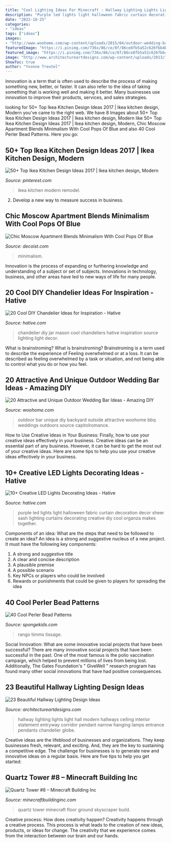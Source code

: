 ```yaml
---
title: "Cool Lighting Ideas For Minecraft : Hallway Lighting Lights Light Hall Modern Hallways Ceiling Interior Statement Entryway Corridor Pendant Narrow Hanging Lamps Entrance Pendants Chandelier Globe"
description: "Purple led lights light halloween fabric curtain decoration decor sheer sash lighting curtains decorating creative diy cool organza makes together"
date: "2022-10-25"
categories:
- "ideas"
tags: ["ideas"]
images:
- "http://www.woohome.com/wp-content/uploads/2015/04/outdoor-wedding-bar-woohome-4.jpg"
featuredImage: "https://i.pinimg.com/736x/86/ce/8f/86ce8fb5a52c626fbb4b657cbfd1800d.jpg"
featured_image: "https://i.pinimg.com/736x/86/ce/8f/86ce8fb5a52c626fbb4b657cbfd1800d.jpg"
image: "http://www.architectureartdesigns.com/wp-content/uploads/2013/12/2156.jpg"
ShowToc: true
author: "Yvonne Treutel"
---
```



Innovation is a term that is often used to describe the process of making something new, better, or faster. It can also refer to the idea of taking something that is working well and making it better. Many businesses use innovation to improve their products, services, and sales strategies.

	

		
looking for 50+ Top Ikea Kitchen Design Ideas 2017 | Ikea kitchen design, Modern you've came to the right web. We have 8 Images about 50+ Top Ikea Kitchen Design Ideas 2017 | Ikea kitchen design, Modern like 50+ Top Ikea Kitchen Design Ideas 2017 | Ikea kitchen design, Modern, Chic Moscow Apartment Blends Minimalism With Cool Pops Of Blue and also 40 Cool Perler Bead Patterns. Here you go:
		
    
## 50+ Top Ikea Kitchen Design Ideas 2017 | Ikea Kitchen Design, Modern

<img loading=lazy src="https://i.pinimg.com/736x/86/ce/8f/86ce8fb5a52c626fbb4b657cbfd1800d.jpg" onerror="this.onerror=null;this.src='https://tse2.mm.bing.net/th?id=OIP.8FG99489afACxz29Sgy1SQHaJ3&amp;pid=15.1';" alt="50+ Top Ikea Kitchen Design Ideas 2017 | Ikea kitchen design, Modern">

_Source: pinterest.com_

>ikea kitchen modern remodel. 

	

2. Develop a new way to measure success in business.

    
## Chic Moscow Apartment Blends Minimalism With Cool Pops Of Blue

<img loading=lazy src="https://cdn.decoist.com/wp-content/uploads/2013/10/Recessed-lighting-in-the-corridor.jpg" onerror="this.onerror=null;this.src='https://tse2.mm.bing.net/th?id=OIP.hFV5upyIfpfDPn8Pkk9rXgHaLH&amp;pid=15.1';" alt="Chic Moscow Apartment Blends Minimalism With Cool Pops Of Blue">

_Source: decoist.com_

>minimalism. 

	

Innovation is the process of expanding or furthering knowledge and understanding of a subject or set of subjects. Innovations in technology, business, and other areas have led to new ways of life for many people.

    
## 20 Cool DIY Chandelier Ideas For Inspiration - Hative

<img loading=lazy src="https://hative.com/wp-content/uploads/2014/08/diy-chandelier-ideas/4-mason-jar-chandelier.jpg" onerror="this.onerror=null;this.src='https://tse1.mm.bing.net/th?id=OIP.q6XjQ5qLIv2bxT-WYL1i4gHaK7&amp;pid=15.1';" alt="20 Cool DIY Chandelier Ideas for Inspiration - Hative">

_Source: hative.com_

>chandelier diy jar mason cool chandeliers hative inspiration source lighting light decor. 

	

What is brainstroming?
What is brainstroming? Brainstroming is a term used to describe the experience of Feeling overwhelmed or at a loss. It can be described as feeling overwhelmed by a task or situation, and not being able to control what you do or how you feel.

    
## 20 Attractive And Unique Outdoor Wedding Bar Ideas - Amazing DIY

<img loading=lazy src="http://www.woohome.com/wp-content/uploads/2015/04/outdoor-wedding-bar-woohome-4.jpg" onerror="this.onerror=null;this.src='https://tse3.mm.bing.net/th?id=OIP.Y-voiVdaJrhncY_b6UrlAgHaLH&amp;pid=15.1';" alt="20 Attractive and Unique Outdoor Wedding Bar Ideas - Amazing DIY">

_Source: woohome.com_

>outdoor bar unique diy backyard outside attractive woohome bbq weddings outdoors source capitolromance. 

	

How to Use Creative Ideas in Your Business: Finally, how to use your creative ideas effectively in your business.
Creative ideas can be an essential part of any business. However, it can be hard to get the most out of your creative ideas. Here are some tips to help you use your creative ideas effectively in your business.

    
## 10+ Creative LED Lights Decorating Ideas - Hative

<img loading=lazy src="https://hative.com/wp-content/uploads/2014/08/led-light-decorating/5-led-light-curtain.jpg" onerror="this.onerror=null;this.src='https://tse1.mm.bing.net/th?id=OIP.9er6BojsWgrIzx1PssNEmAHaLH&amp;pid=15.1';" alt="10+ Creative LED Lights Decorating Ideas - Hative">

_Source: hative.com_

>purple led lights light halloween fabric curtain decoration decor sheer sash lighting curtains decorating creative diy cool organza makes together. 

	

Components of an idea: What are the steps that need to be followed to create an idea?
An idea is a strong and suggestive nucleus of a new project. It must have the following key components:
1. A strong and suggestive title 
2. A clear and concise description 
3. A plausible premise 
4. A possible scenario 
5. Key NPCs or players who could be involved 
6. Rewards or punishments that could be given to players for spreading the idea 

    
## 40 Cool Perler Bead Patterns

<img loading=lazy src="https://spongekids.com/wp-content/uploads/2014/04/perler-beads-patterns/12-rango-and-mr-timms.png" onerror="this.onerror=null;this.src='https://tse3.mm.bing.net/th?id=OIP.Xxu5zfbiUQ50We9MfZfHrwHaJn&amp;pid=15.1';" alt="40 Cool Perler Bead Patterns">

_Source: spongekids.com_

>rango timms tissage. 

	

Social Innovation: What are some innovative social projects that have been successful?
There are many innovative social projects that have been successful in the past. One of the most famous is the polio vaccination campaign, which helped to prevent millions of lives from being lost. Additionally, The Gates Foundation's " GiveWell " research program has found many other social innovations that have had positive consequences.

    
## 23 Beautiful Hallway Lighting Design Ideas

<img loading=lazy src="http://www.architectureartdesigns.com/wp-content/uploads/2013/12/2156.jpg" onerror="this.onerror=null;this.src='https://tse3.mm.bing.net/th?id=OIP.-QfRrLd_WJqjPCNW6DnwpwAAAA&amp;pid=15.1';" alt="23 Beautiful Hallway Lighting Design Ideas">

_Source: architectureartdesigns.com_

>hallway lighting lights light hall modern hallways ceiling interior statement entryway corridor pendant narrow hanging lamps entrance pendants chandelier globe. 

	

Creative ideas are the lifeblood of businesses and organizations. They keep businesses fresh, relevant, and exciting. And, they are the key to sustaining a competitive edge. The challenge for businesses is to generate new and innovative ideas on a regular basis. Here are five tips to help you get started:

    
## Quartz Tower #8 – Minecraft Building Inc

<img loading=lazy src="https://minecraftbuildinginc.com/wp-content/uploads/formidable/5/Quartz-Tower-8-skyscraper-Minecraft-build-9.jpg" onerror="this.onerror=null;this.src='https://tse3.mm.bing.net/th?id=OIP.2VOk5lJhhT9GA4HPORJoKwHaD0&amp;pid=15.1';" alt="Quartz Tower #8 – Minecraft Building Inc">

_Source: minecraftbuildinginc.com_

>quartz tower minecraft floor ground skyscraper build. 

	

Creative process: How does creativity happen?
Creativity happens through a creative process. This process is what leads to the creation of new ideas, products, or ideas for change. The creativity that we experience comes from the interaction between our brain and our hands.

